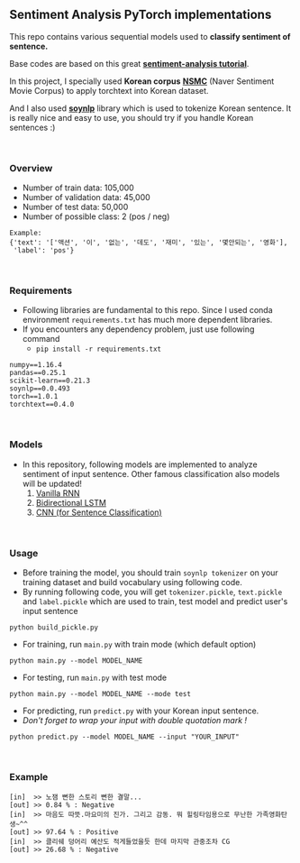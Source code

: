 ## Sentiment Analysis PyTorch implementations
This repo contains various sequential models used to **classify sentiment of sentence.**

Base codes are based on this great [**sentiment-analysis tutorial**](https://github.com/bentrevett/pytorch-sentiment-analysis).

In this project, I specially used **Korean corpus** [**NSMC**](https://github.com/e9t/nsmc) (Naver Sentiment Movie Corpus) to apply torchtext into Korean dataset.

And I also used [**soynlp**](https://github.com/lovit/soynlp) library which is used to tokenize Korean sentence. 
It is really nice and easy to use, you should try if you handle Korean sentences :)

<br/>

### Overview
- Number of train data: 105,000
- Number of validation data: 45,000
- Number of test data: 50,000
- Number of possible class: 2 (pos / neg)

```
Example:
{'text': '['액션', '이', '없는', '데도', '재미', '있는', '몇안되는', '영화'], 
 'label': 'pos'}
```

<br/>


### Requirements

- Following libraries are fundamental to this repo. Since I used conda environment `requirements.txt` has much more dependent libraries. 
- If you encounters any dependency problem, just use following command 
    - `pip install -r requirements.txt`

```
numpy==1.16.4
pandas==0.25.1
scikit-learn==0.21.3
soynlp==0.0.493
torch==1.0.1
torchtext==0.4.0
```

<br/>

### Models

- In this repository, following models are implemented to analyze sentiment of input sentence. Other famous classification also models will be updated!
    1. [Vanilla RNN](https://github.com/Huffon/pytorch-sentiment-analysis-kor/blob/master/models/vanilla_rnn.py) 
    2. [Bidirectional LSTM](https://github.com/Huffon/pytorch-sentiment-analysis-kor/blob/master/models/bidirectional_lstm.py)
    3. [CNN (for Sentence Classification)](https://github.com/Huffon/pytorch-sentiment-analysis-kor/blob/master/models/cnn.py)

<br/>

### Usage
- Before training the model, you should train `soynlp tokenizer` on your training dataset and build vocabulary using following code. 
- By running following code, you will get `tokenizer.pickle`, `text.pickle` and `label.pickle` which are used to train, 
test model and predict user's input sentence

```
python build_pickle.py
```


- For training, run `main.py` with train mode (which default option)

```
python main.py --model MODEL_NAME
```

- For testing, run `main.py` with test mode

```
python main.py --model MODEL_NAME --mode test 
```

- For predicting, run `predict.py` with your Korean input sentence. 
- *Don't forget to wrap your input with double quotation mark !*

```
python predict.py --model MODEL_NAME --input "YOUR_INPUT"
```

<br/>

### Example

```
[in]  >> 노잼 뻔한 스토리 뻔한 결말...
[out] >> 0.84 % : Negative
[in]  >> 마음도 따뜻.마요미의 진가. 그리고 감동. 뭐 힐링타임용으로 무난한 가족영화탄생~^^
[out] >> 97.64 % : Positive
[in]  >> 클리쉐 덩어리 예산도 적게들었을듯 한데 마지막 관중조차 CG
[out] >> 26.68 % : Negative
```
